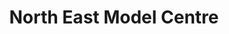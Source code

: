 ---
title: "North East Model Centre"
url: /chester-le-street/north-east-model-centre/
shop: Modellbau
---